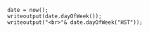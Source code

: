 
```luceescript+trycf
	date = now();
	writeoutput(date.dayOfWeek());
	writeoutput("<br>"& date.dayOfWeek("HST"));
```
